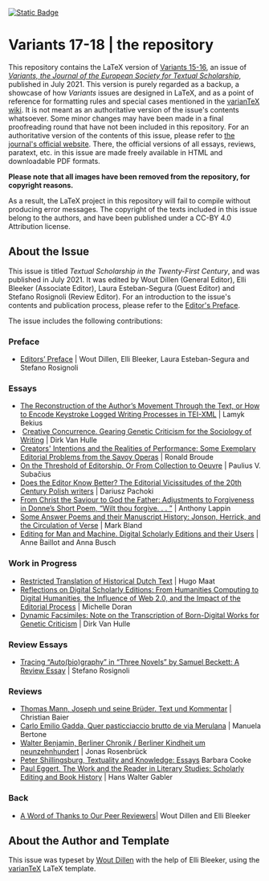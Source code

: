 [![Static Badge](https://img.shields.io/badge/doi-10.4000%2Fvariants.1194-blue)](https://doi.org/10.4000/variants.1194)

# Variants 17-18 | the repository

This repository contains the LaTeX version of [Variants 15-16](https://journals.openedition.org/variants/1194), an issue of [_Variants, the Journal of the European Society for Textual Scholarship_](https://journals.openedition.org/variants/), published in July 2021.
This version is purely regarded as a backup, a showcase of how _Variants_ issues are designed in LaTeX, and as a point of reference for formatting rules and special cases mentioned in the [varianTeX wiki](https://github.com/ESTS-Variants/varianTeX/wiki).
It is not meant as an authoritative version of the issue's contents whatsoever.
Some minor changes may have been made in a final proofreading round that have not been included in this repository.
For an authoritative version of the contents of this issue, please refer to [the journal's official website](https://journals.openedition.org/variants/).
There, the official versions of all essays, reviews, paratext, etc. in this issue are made freely available in HTML and downloadable PDF formats.

**Please note that all images have been removed from the repository, for copyright reasons.** 

As a result, the LaTeX project in this repository will fail to compile without producing error messages.
The copyright of the texts included in this issue belong to the authors, and have been published under a CC-BY 4.0 Attribution license. 

## About the Issue

This issue is titled _Textual Scholarship in the Twenty-First Century_, and was published in July 2021. 
It was edited by Wout Dillen (General Editor), Elli Bleeker (Associate Editor), Laura Esteban-Segura (Guest Editor) and Stefano Rosignoli (Review Editor).
For an introduction to the issue's contents and publication process, please refer to the [Editor's Preface]([https://journals.openedition.org/variants/1863](https://journals.openedition.org/variants/1239)).

The issue includes the following contributions:

### Preface
- [Editors’ Preface](https://journals.openedition.org/variants/1239) | Wout Dillen, Elli Bleeker, Laura Esteban-Segura and Stefano Rosignoli

### Essays
- [The Reconstruction of the Author’s Movement Through the Text, or How to Encode Keystroke Logged Writing Processes in TEI-XML](https://journals.openedition.org/variants/1245) | Lamyk Bekius
-  [Creative Concurrence. Gearing Genetic Criticism for the Sociology of Writing](https://journals.openedition.org/variants/1405) | Dirk Van Hulle
- [Creators' Intentions and the Realities of Performance: Some Exemplary Editorial Problems from the Savoy Operas](https://journals.openedition.org/variants/1305) | Ronald Broude
- [On the Threshold of Editorship. Or From Collection to Oeuvre](https://journals.openedition.org/variants/1375) | Paulius V. Subačius
- [Does the Editor Know Better? The Editorial Vicissitudes of the 20th Century Polish writers](https://journals.openedition.org/variants/1350) | Dariusz Pachoki
- [From Christ the Saviour to God the Father: Adjustments to Forgiveness in Donne’s Short Poem, “Wilt thou forgive. . . ”](https://journals.openedition.org/variants/1330) | Anthony Lappin
- [Some Answer Poems and their Manuscript History: Jonson, Herrick, and the Circulation of Verse](https://journals.openedition.org/variants/1269) | Mark Bland
- [Editing for Man and Machine. Digital Scholarly Editions and their Users](https://journals.openedition.org/variants/1220) | Anne Baillot and Anna Busch

### Work in Progress
- [Restricted Translation of Historical Dutch Text](https://journals.openedition.org/variants/1429) | Hugo Maat
- [Reflections on Digital Scholarly Editions: From Humanities Computing to Digital Humanities, the Influence of Web 2.0, and the Impact of the Editorial Process](https://journals.openedition.org/variants/1414) | Michelle Doran
- [Dynamic Facsimiles: Note on the Transcription of Born-Digital Works for Genetic Criticism](https://journals.openedition.org/variants/1450) | Dirk Van Hulle

### Review Essays
- [Tracing “Auto\(bio\)graphy” in “Three Novels” by Samuel Beckett: A Review Essay](https://journals.openedition.org/variants/1528) | Stefano Rosignoli

### Reviews
- [Thomas Mann, Joseph und seine Brüder. Text und Kommentar](https://journals.openedition.org/variants/1468)  | Christian Baier
- [Carlo Emilio Gadda, Quer pasticciaccio brutto de via Merulana](https://journals.openedition.org/variants/1479) | Manuela Bertone
- [Walter Benjamin, Berliner Chronik / Berliner Kindheit um neunzehnhundert](https://journals.openedition.org/variants/1514)  | Jonas Rosenbrück
- [Peter Shillingsburg, Textuality and Knowledge: Essays](https://journals.openedition.org/variants/1490) Barbara Cooke
- [Paul Eggert, The Work and the Reader in Literary Studies: Scholarly Editing and Book History](https://journals.openedition.org/variants/1505) | Hans Walter Gabler

### Back
- [A Word of Thanks to Our Peer Reviewers](https://journals.openedition.org/variants/1875)| Wout Dillen and Elli Bleeker

## About the Author and Template

This issue was typeset by [Wout Dillen](https://github.com/WoutDLN) with the help of Elli Bleeker, using the [varianTeX](https://variantex.woutdillen.be) LaTeX template. 
